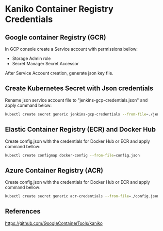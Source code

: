 # Kaniko Container Registry Credentials

## Google container Registry (GCR)
In GCP console create a Service account with permissions bellow:
* Storage Admin role 
* Secret Manager Secret Accessor

After Service Account creation, generate json key file.

## Create Kubernetes Secret with Json credentials
Rename json service account file to "jenkins-gcp-credentials.json" and apply command below:

```bash
kubectl create secret generic jenkins-gcp-credentials --from-file=./jenkins-gcp-credentials.json
```

## Elastic Container Registry (ECR) and Docker Hub
Create config.json with the credentials for Docker Hub or ECR and apply command bellow:

```bash
kubectl create configmap docker-config --from-file=config.json
```

## Azure Container Registry (ACR)
Create config.json with the credentials for Docker Hub or ECR and apply command bellow:

```bash
kubectl create secret generic acr-credentials --from-file=./config.json
```



## References
https://github.com/GoogleContainerTools/kaniko